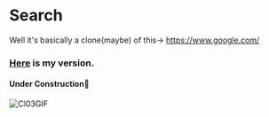 # Search
Well it's basically a clone(maybe) of this-> https://www.google.com/

### [Here](https://slayeh17.github.io/Search/) is my version.

#### Under Construction🚧


![Cl03GIF](https://user-images.githubusercontent.com/104914725/228503400-ac238568-696f-401e-ad4a-397f6ab0f342.gif)
